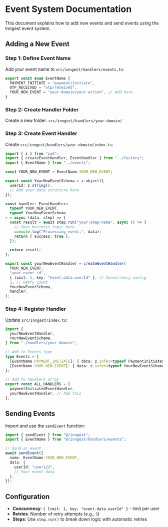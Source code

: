 # Event System Documentation

This document explains how to add new events and send events using the Inngest event system.

## Adding a New Event

### Step 1: Define Event Name

Add your event name to `src/inngest/handlers/events.ts`:

```typescript
export const enum EventName {
  PAYMENT_INITIATE = "payment/initiate",
  OTP_RECEIVED = "otp/received",
  YOUR_NEW_EVENT = "your-domain/your-action", // Add here
}
```

### Step 2: Create Handler Folder

Create a new folder: `src/inngest/handlers/your-domain/`

### Step 3: Create Event Handler

Create `src/inngest/handlers/your-domain/index.ts`:

```typescript
import { z } from "zod";
import { createEventHandler, EventHandler } from "../factory";
import { EventName } from "../events";

const YOUR_NEW_EVENT = EventName.YOUR_NEW_EVENT;

export const YourNewEventSchema = z.object({
  userId: z.string(),
  // Add your data structure here
});

const handler: EventHandler<
  typeof YOUR_NEW_EVENT,
  typeof YourNewEventSchema
> = async (data, step) => {
  const result = await step.run("your-step-name", async () => {
    // Your business logic here
    console.log("Processing event:", data);
    return { success: true };
  });

  return result;
};

export const yourNewEventHandler = createEventHandler(
  YOUR_NEW_EVENT,
  "your-event-id",
  { limit: 1, key: "event.data.userId" }, // Concurrency config
  3, // Retry count
  YourNewEventSchema,
  handler,
);
```

### Step 4: Register Handler

Update `src/inngest/index.ts`:

```typescript
import {
  yourNewEventHandler,
  YourNewEventSchema,
} from "./handlers/your-domain";

// Add to Events type
type Events = {
  [EventName.PAYMENT_INITIATE]: { data: z.infer<typeof PaymentInitiateSchema> };
  [EventName.YOUR_NEW_EVENT]: { data: z.infer<typeof YourNewEventSchema> }; // Add this
};

// Add to handlers array
export const ALL_HANDLERS = [
  paymentInitiatedEventHandler,
  yourNewEventHandler, // Add this
];
```

## Sending Events

Import and use the `sendEvent` function:

```typescript
import { sendEvent } from "@/inngest";
import { EventName } from "@/inngest/handlers/events";

// Send an event
await sendEvent({
  name: EventName.YOUR_NEW_EVENT,
  data: {
    userId: "user123",
    // Your event data
  },
});
```

## Configuration

- **Concurrency**: `{ limit: 1, key: "event.data.userId" }` - limit per user
- **Retries**: Number of retry attempts (e.g., `3`)
- **Steps**: Use `step.run()` to break down logic with automatic retries

